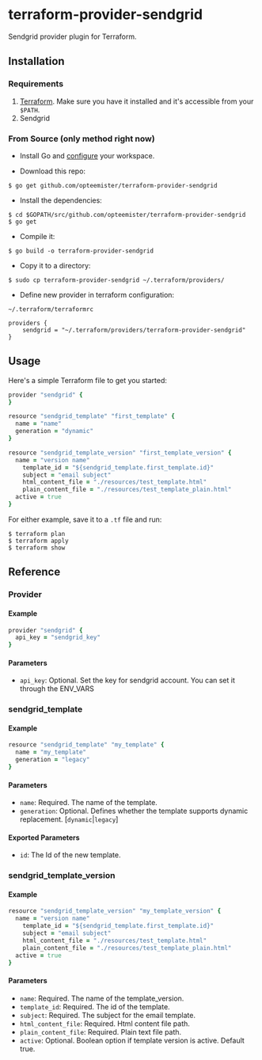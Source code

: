 # terraform-provider-sendgrid

Sendgrid provider plugin for Terraform.

## Installation

### Requirements

1. [Terraform](http://terraform.io). Make sure you have it installed and it's accessible from your `$PATH`.
2. Sendgrid

### From Source (only method right now)

* Install Go and [configure](https://golang.org/doc/code.html) your workspace.

* Download this repo:

```shell
$ go get github.com/opteemister/terraform-provider-sendgrid
```

* Install the dependencies:

```shell
$ cd $GOPATH/src/github.com/opteemister/terraform-provider-sendgrid
$ go get
```

* Compile it:

```shell
$ go build -o terraform-provider-sendgrid
```

* Copy it to a directory:

```shell
$ sudo cp terraform-provider-sendgrid ~/.terraform/providers/
```

* Define new provider in terraform configuration:

```Edit file
~/.terraform/terraformrc
```
```Add lines
providers {
    sendgrid = "~/.terraform/providers/terraform-provider-sendgrid"
}
```

## Usage

Here's a simple Terraform file to get you started:

```ruby
provider "sendgrid" {
}

resource "sendgrid_template" "first_template" {
  name = "name"
  generation = "dynamic"
}

resource "sendgrid_template_version" "first_template_version" {
  name = "version name"
	template_id = "${sendgrid_template.first_template.id}"
	subject = "email subject"
	html_content_file = "./resources/test_template.html"
	plain_content_file = "./resources/test_template_plain.html"
  active = true
}
```

For either example, save it to a `.tf` file and run:

```shell
$ terraform plan
$ terraform apply
$ terraform show
```

## Reference

### Provider

#### Example

```ruby
provider "sendgrid" {
  api_key = "sendgrid_key"
}
```

#### Parameters

* `api_key`: Optional. Set the key for sendgrid account. You can set it through the ENV_VARS

### sendgrid_template

#### Example

```ruby
resource "sendgrid_template" "my_template" {
  name = "my_template"
  generation = "legacy"
}
```

#### Parameters

* `name`: Required. The name of the template.
* `generation`: Optional. Defines whether the template supports dynamic replacement. [`dynamic`|`legacy`]

#### Exported Parameters

* `id`: The Id of the new template.

### sendgrid_template_version

#### Example

```ruby
resource "sendgrid_template_version" "my_template_version" {
  name = "version name"
	template_id = "${sendgrid_template.first_template.id}"
	subject = "email subject"
	html_content_file = "./resources/test_template.html"
	plain_content_file = "./resources/test_template_plain.html"
  active = true
}
```

#### Parameters

* `name`: Required. The name of the template_version.
* `template_id`: Required. The id of the template.
* `subject`: Required. The subject for the email template.
* `html_content_file`: Required. Html content file path.
* `plain_content_file`: Required. Plain text file path.
* `active`: Optional. Boolean option if template version is active. Default true.

